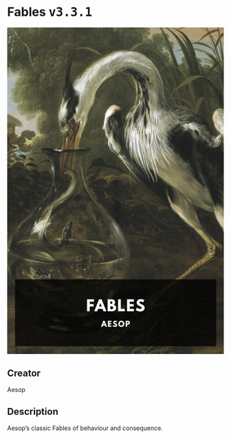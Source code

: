 
# Fables <kbd>v3.3.1</kbd>

<center>
  <img src="./cover-1024.jpg"/>
</center>

## Creator
Aesop

## Description
Aesop’s classic Fables of behaviour and consequence.
